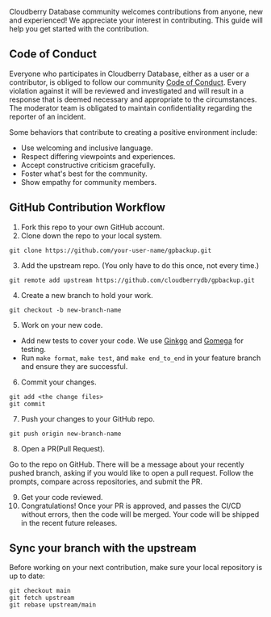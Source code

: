 Cloudberry Database community welcomes contributions from anyone, new and
experienced! We appreciate your interest in contributing. This guide will help
you get started with the contribution.

## Code of Conduct

Everyone who participates in Cloudberry Database, either as a user or a
contributor, is obliged to follow our community [Code of
Conduct](./CODE_OF_CONDUCT.md). Every violation against it will be reviewed
and investigated and will result in a response that is deemed necessary and
appropriate to the circumstances. The moderator team is obligated to maintain
confidentiality regarding the reporter of an incident.

Some behaviors that contribute to creating a positive environment include:

* Use welcoming and inclusive language.
* Respect differing viewpoints and experiences.
* Accept constructive criticism gracefully.
* Foster what's best for the community.
* Show empathy for community members.

## GitHub Contribution Workflow

1. Fork this repo to your own GitHub account.
2. Clone down the repo to your local system.

```
git clone https://github.com/your-user-name/gpbackup.git
```

3. Add the upstream repo. (You only have to do this once, not every time.)

```
git remote add upstream https://github.com/cloudberrydb/gpbackup.git
```

4. Create a new branch to hold your work.

```
git checkout -b new-branch-name
```

5. Work on your new code.

* Add new tests to cover your code. We use
  [Ginkgo](http://onsi.github.io/ginkgo/) and
  [Gomega](https://onsi.github.io/gomega/) for testing.
* Run `make format`, `make test`, and `make end_to_end` in your feature branch
  and ensure they are successful.

6. Commit your changes.

```
git add <the change files>
git commit
```

7. Push your changes to your GitHub repo.

```
git push origin new-branch-name
```

8. Open a PR(Pull Request).

Go to the repo on GitHub. There will be a message about your recently pushed
branch, asking if you would like to open a pull request. Follow the prompts,
compare across repositories, and submit the PR.

9. Get your code reviewed.
10. Congratulations! Once your PR is approved, and passes the CI/CD without
errors, then the code will be merged. Your code will be shipped in the recent
future releases.

## Sync your branch with the upstream

Before working on your next contribution, make sure your local repository is
up to date:

```
git checkout main
git fetch upstream
git rebase upstream/main
```